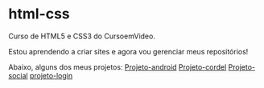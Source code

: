 # html-css
 Curso de HTML5 e CSS3 do CursoemVideo.

Estou aprendendo a criar sites e agora vou gerenciar meus repositórios!

Abaixo, alguns dos meus projetos:
<a href="https://ricardoapalma.github.io/projeto-android/index.html">Projeto-android</a>
<a href="https://ricardoapalma.github.io/projeto-cordel/index.html">Projeto-cordel</a>
<a href="https://ricardoapalma.github.io/projeto-social/index.html">Projeto-social</a>
<a href="https://ricardoapalma.github.io/html-css/modulo%204/Desafios/projeto-login/index.html">projeto-login</a>
